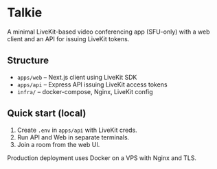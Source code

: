 # Talkie

A minimal LiveKit-based video conferencing app (SFU-only) with a web client and an API for issuing LiveKit tokens.

## Structure

- `apps/web` – Next.js client using LiveKit SDK
- `apps/api` – Express API issuing LiveKit access tokens
- `infra/` – docker-compose, Nginx, LiveKit config

## Quick start (local)

1. Create `.env` in `apps/api` with LiveKit creds.
2. Run API and Web in separate terminals.
3. Join a room from the web UI.

Production deployment uses Docker on a VPS with Nginx and TLS.
